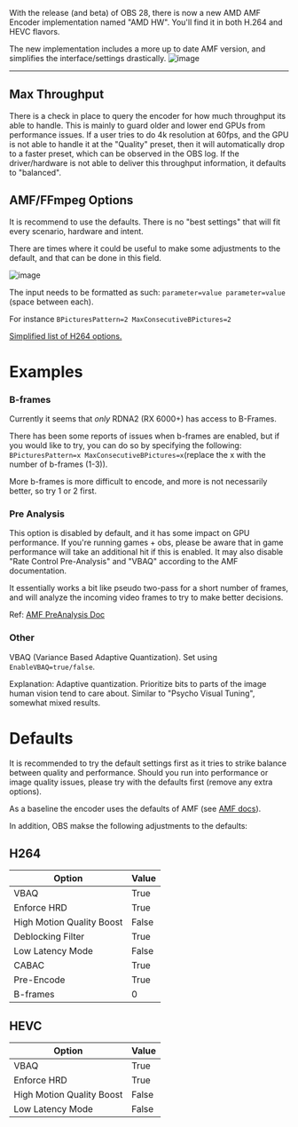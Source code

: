 With the release (and beta) of OBS 28, there is now a new AMD AMF Encoder implementation named "AMD HW".
You'll find it in both H.264 and HEVC flavors.

The new implementation includes a more up to date AMF version, and simplifies the interface/settings drastically.
![image](https://user-images.githubusercontent.com/50419942/183417894-f4b458b1-b8b1-4253-837e-d800fc2f4e78.png)


***
## Max Throughput 
There is a check in place to query the encoder for how much throughput its able to handle. This is mainly to guard older and lower end GPUs from performance issues.
If a user tries to do 4k resolution at 60fps, and the GPU is not able to handle it at the "Quality" preset, then it will automatically drop to a faster preset, which can be observed in the OBS log. If the driver/hardware is not able to deliver this throughput information, it defaults to "balanced".

## AMF/FFmpeg Options
It is recommend to use the defaults. There is no "best settings" that will fit every scenario, hardware and intent.

There are times where it could be useful to make some adjustments to the default, and that can be done in this field.

![image](https://user-images.githubusercontent.com/50419942/183474036-974951c4-2135-4338-bfa5-9bda8eba5a86.png)

The input needs to be formatted as such: `parameter=value parameter=value` (space between each).

For instance `BPicturesPattern=2 MaxConsecutiveBPictures=2`

[Simplified list of H264 options.](https://gist.github.com/flaeri/8d187b4ca946ce8991a85b1c79d24d58)

# Examples

### B-frames
Currently it seems that *only* RDNA2 (RX 6000+) has access to B-Frames.

There has been some reports of issues when b-frames are enabled, but if you would like to try, you can do so by specifying the following:
`BPicturesPattern=x MaxConsecutiveBPictures=x`(replace the x with the number of b-frames (1-3)). 

More b-frames is more difficult to encode, and more is not necessarily better, so try 1 or 2 first.

### Pre Analysis
This option is disabled by default, and it has some impact on GPU performance. If you're running games + obs, please be aware that in game performance will take an additional hit if this is enabled. It may also disable "Rate Control Pre-Analysis" and "VBAQ" according to the AMF documentation.

It essentially works a bit like pseudo two-pass for a short number of frames, and will analyze the incoming video frames to try to make better decisions.

Ref: [AMF PreAnalysis Doc](https://github.com/GPUOpen-LibrariesAndSDKs/AMF/blob/master/amf/doc/AMF_Video_PreAnalysis_API.pdf)

### Other
VBAQ (Variance Based Adaptive Quantization). Set using `EnableVBAQ=true/false`.

Explanation: Adaptive quantization. Prioritize bits to parts of the image human vision tend to care about. Similar to "Psycho Visual Tuning", somewhat mixed results.

# Defaults
It is recommended to try the default settings first as it tries to strike balance between quality and performance. Should you run into performance or image quality issues, please try with the defaults first (remove any extra options).

As a baseline the encoder uses the defaults of AMF (see [AMF docs](https://github.com/GPUOpen-LibrariesAndSDKs/AMF/blob/master/amf/doc/AMF_Video_Encode_API.pdf)).

In addition, OBS makse the following adjustments to the defaults:

## H264
Option | Value | 
-- | -- |
VBAQ | True
Enforce HRD | True
High Motion Quality Boost | False
Deblocking Filter | True
Low Latency Mode | False
CABAC | True
Pre-Encode | True
B-frames | 0

## HEVC
Option | Value | 
-- | -- |
VBAQ | True
Enforce HRD | True
High Motion Quality Boost | False
Low Latency Mode | False